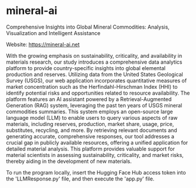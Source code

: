 # mineral-ai
Comprehensive Insights into Global Mineral Commodities: Analysis, Visualization and Intelligent Assistance

Website: https://mineral-ai.net

With the growing emphasis on sustainability, criticality, and availability in materials research, our study introduces a comprehensive data analytics platform to provide country-specific insights into global elemental production and reserves. Utilizing data from the United States Geological Survey (USGS), our web application incorporates quantitative measures of market concentration such as the Herfindahl-Hirschman Index (HHI) to identify potential risks and opportunities related to resource availability. The platform features an AI assistant powered by a Retrieval-Augmented Generation (RAG) system, leveraging the past ten years of USGS mineral commodities summaries. This system employs an open-source large language model (LLM) to enable users to query various aspects of raw materials, including reserves, production, market share, usage, price, substitutes, recycling, and more. By retrieving relevant documents and generating accurate, comprehensive responses, our tool addresses a crucial gap in publicly available resources, offering a unified application for detailed material analysis. This platform provides valuable support for material scientists in assessing sustainability, criticality, and market risks, thereby aiding in the development of new materials. 

To run the program locally, insert the Hugging Face Hub access token into the 'LLMResponse.py' file, and then execute the 'app.py' file.
